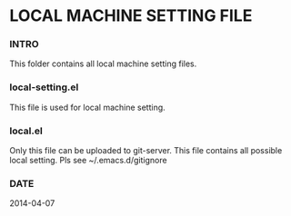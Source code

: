 LOCAL MACHINE SETTING FILE
==========

### INTRO
This folder contains all local machine setting files.

### local-setting.el
This file is used for local machine setting.

### local.el
Only this file can be uploaded to git-server.
This file contains all possible local setting.
Pls see ~/.emacs.d/gitignore

### DATE
2014-04-07
